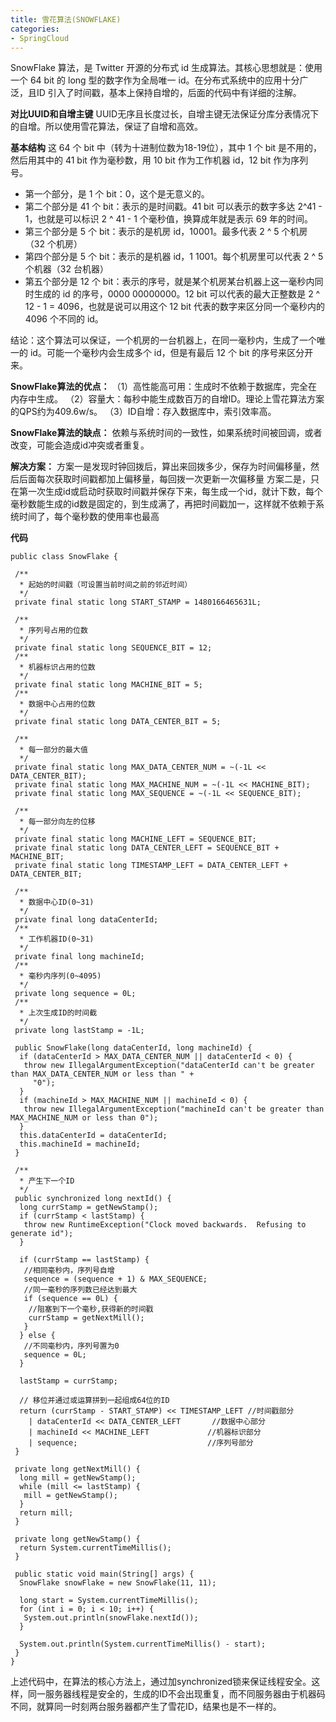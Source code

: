 ```yaml
---
title: 雪花算法(SNOWFLAKE)
categories:
- SpringCloud
---
```

SnowFlake 算法，是 Twitter 开源的分布式 id 生成算法。其核心思想就是：使用一个 64 bit 的 long 型的数字作为全局唯一 id。在分布式系统中的应用十分广泛，且ID 引入了时间戳，基本上保持自增的，后面的代码中有详细的注解。

**对比UUID和自增主键**
UUID无序且长度过长，自增主键无法保证分库分表情况下的自增。所以使用雪花算法，保证了自增和高效。


**基本结构**
这 64 个 bit 中（转为十进制位数为18-19位），其中 1 个 bit 是不用的，然后用其中的 41 bit 作为毫秒数，用 10 bit 作为工作机器 id，12 bit 作为序列号。
- 第一个部分，是 1 个 bit：0，这个是无意义的。
- 第二个部分是 41 个 bit：表示的是时间戳。41 bit 可以表示的数字多达 2^41 - 1，也就是可以标识 2 ^ 41 - 1 个毫秒值，换算成年就是表示 69 年的时间。
- 第三个部分是 5 个 bit：表示的是机房 id，10001。最多代表 2 ^ 5 个机房（32 个机房）
- 第四个部分是 5 个 bit：表示的是机器 id，1 1001。每个机房里可以代表 2 ^ 5 个机器（32 台机器）
- 第五个部分是 12 个 bit：表示的序号，就是某个机房某台机器上这一毫秒内同时生成的 id 的序号，0000 00000000。12 bit 可以代表的最大正整数是 2 ^ 12 - 1 = 4096，也就是说可以用这个 12 bit 代表的数字来区分同一个毫秒内的 4096 个不同的 id。

结论：这个算法可以保证，一个机房的一台机器上，在同一毫秒内，生成了一个唯一的 id。可能一个毫秒内会生成多个 id，但是有最后 12 个 bit 的序号来区分开来。

**SnowFlake算法的优点：**
（1）高性能高可用：生成时不依赖于数据库，完全在内存中生成。
（2）容量大：每秒中能生成数百万的自增ID。理论上雪花算法方案的QPS约为409.6w/s。
（3）ID自增：存入数据库中，索引效率高。

**SnowFlake算法的缺点：**
依赖与系统时间的一致性，如果系统时间被回调，或者改变，可能会造成id冲突或者重复。

**解决方案：**
方案一是发现时钟回拨后，算出来回拨多少，保存为时间偏移量，然后后面每次获取时间戳都加上偏移量，每回拨一次更新一次偏移量
方案二是，只在第一次生成id或启动时获取时间戳并保存下来，每生成一个id，就计下数，每个毫秒数能生成的id数是固定的，到生成满了，再把时间戳加一，这样就不依赖于系统时间了，每个毫秒数的使用率也最高


**代码**
```
public class SnowFlake {

 /**
  * 起始的时间戳（可设置当前时间之前的邻近时间）
  */
 private final static long START_STAMP = 1480166465631L;

 /**
  * 序列号占用的位数
  */
 private final static long SEQUENCE_BIT = 12;
 /**
  * 机器标识占用的位数
  */
 private final static long MACHINE_BIT = 5;
 /**
  * 数据中心占用的位数
  */
 private final static long DATA_CENTER_BIT = 5;

 /**
  * 每一部分的最大值
  */
 private final static long MAX_DATA_CENTER_NUM = ~(-1L << DATA_CENTER_BIT);
 private final static long MAX_MACHINE_NUM = ~(-1L << MACHINE_BIT);
 private final static long MAX_SEQUENCE = ~(-1L << SEQUENCE_BIT);

 /**
  * 每一部分向左的位移
  */
 private final static long MACHINE_LEFT = SEQUENCE_BIT;
 private final static long DATA_CENTER_LEFT = SEQUENCE_BIT + MACHINE_BIT;
 private final static long TIMESTAMP_LEFT = DATA_CENTER_LEFT + DATA_CENTER_BIT;

 /**
  * 数据中心ID(0~31)
  */
 private final long dataCenterId;
 /**
  * 工作机器ID(0~31)
  */
 private final long machineId;
 /**
  * 毫秒内序列(0~4095)
  */
 private long sequence = 0L;
 /**
  * 上次生成ID的时间截
  */
 private long lastStamp = -1L;

 public SnowFlake(long dataCenterId, long machineId) {
  if (dataCenterId > MAX_DATA_CENTER_NUM || dataCenterId < 0) {
   throw new IllegalArgumentException("dataCenterId can't be greater than MAX_DATA_CENTER_NUM or less than " +
     "0");
  }
  if (machineId > MAX_MACHINE_NUM || machineId < 0) {
   throw new IllegalArgumentException("machineId can't be greater than MAX_MACHINE_NUM or less than 0");
  }
  this.dataCenterId = dataCenterId;
  this.machineId = machineId;
 }

 /**
  * 产生下一个ID
  */
 public synchronized long nextId() {
  long currStamp = getNewStamp();
  if (currStamp < lastStamp) {
   throw new RuntimeException("Clock moved backwards.  Refusing to generate id");
  }

  if (currStamp == lastStamp) {
   //相同毫秒内，序列号自增
   sequence = (sequence + 1) & MAX_SEQUENCE;
   //同一毫秒的序列数已经达到最大
   if (sequence == 0L) {
    //阻塞到下一个毫秒,获得新的时间戳
    currStamp = getNextMill();
   }
  } else {
   //不同毫秒内，序列号置为0
   sequence = 0L;
  }

  lastStamp = currStamp;

  // 移位并通过或运算拼到一起组成64位的ID
  return (currStamp - START_STAMP) << TIMESTAMP_LEFT //时间戳部分
    | dataCenterId << DATA_CENTER_LEFT       //数据中心部分
    | machineId << MACHINE_LEFT             //机器标识部分
    | sequence;                             //序列号部分
 }

 private long getNextMill() {
  long mill = getNewStamp();
  while (mill <= lastStamp) {
   mill = getNewStamp();
  }
  return mill;
 }

 private long getNewStamp() {
  return System.currentTimeMillis();
 }

 public static void main(String[] args) {
  SnowFlake snowFlake = new SnowFlake(11, 11);

  long start = System.currentTimeMillis();
  for (int i = 0; i < 10; i++) {
   System.out.println(snowFlake.nextId());
  }

  System.out.println(System.currentTimeMillis() - start);
 }
}
```
上述代码中，在算法的核心方法上，通过加synchronized锁来保证线程安全。这样，同一服务器线程是安全的，生成的ID不会出现重复，而不同服务器由于机器码不同，就算同一时刻两台服务器都产生了雪花ID，结果也是不一样的。
